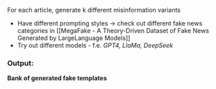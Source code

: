 For each article, generate k different misinformation variants
- Have different prompting styles -> check out different fake news categories in [[MegaFake - A Theory-Driven Dataset of Fake News Generated by LargeLanguage Models]]
- Try out different models - f.e. *GPT4, LlaMa, DeepSeek*
### Output: 
**Bank of generated fake templates**